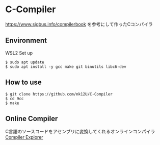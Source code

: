 # C-Compiler
https://www.sigbus.info/compilerbook を参考にして作ったCコンパイラ

## Environment

WSL2
Set up
```
$ sudo apt update
$ sudo apt install -y gcc make git binutils libc6-dev
```

## How to use

```
$ git clone https://github.com/nk12U/C-Compiler  
$ cd 9cc  
$ make  
```

## Online Compiler

C言語のソースコードをアセンブリに変換してくれるオンラインコンパイラ  
[Compiler Explorer](https://godbolt.org/)
